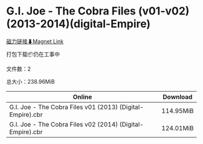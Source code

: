 # G.I. Joe - The Cobra Files (v01-v02)(2013-2014)(digital-Empire)

[磁力链接⬇Magnet Link](magnet:?xt=urn:btih:86de2ad1400e1583a3794e4c59257058c1c45acb&dn=G.I.%20Joe%20-%20The%20Cobra%20Files%20%28v01-v02%29%282013-2014%29%28digital-Empire%29)

打包下载📦仍在工事中

文件数：2

总大小：238.96MiB

Online | Download
--- | ---
G.I. Joe - The Cobra Files v01 (2013) (Digital-Empire).cbr | 114.95MiB
G.I. Joe - The Cobra Files v02 (2014) (Digital-Empire).cbr | 124.01MiB
